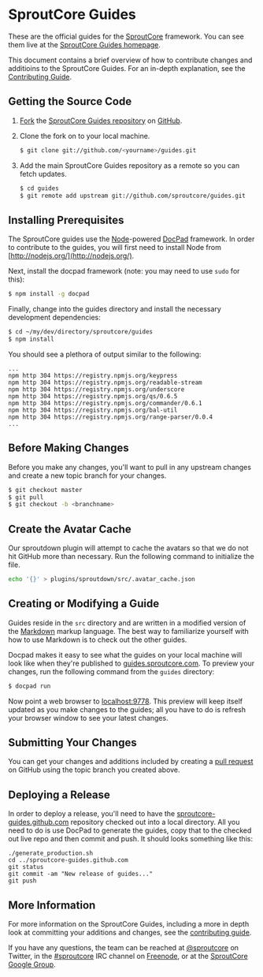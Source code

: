 SproutCore Guides
=================

These are the official guides for the [SproutCore](http://www.sproutcore.com) framework. You can see them live at the [SproutCore Guides
homepage](http://guides.sproutcore.com).

This document contains a brief overview of how to contribute changes and additioins to the SproutCore Guides. For an in-depth explanation, see the
[Contributing Guide](http://guides.sproutcore.com/contribute.html).

## Getting the Source Code

1. [Fork](https://help.github.com/articles/fork-a-repo) the [SproutCore Guides repository](https://github.com/sproutcore/guides) on [GitHub](http://github.com).

2. Clone the fork on to your local machine.
    ```bash
    $ git clone git://github.com/<yourname>/guides.git
    ```

3. Add the main SproutCore Guides repository as a remote so you can fetch updates.
    ```bash
    $ cd guides
    $ git remote add upstream git://github.com/sproutcore/guides.git
    ```

## Installing Prerequisites

The SproutCore guides use the [Node](http://nodejs.org/)-powered [DocPad](http://docpad.org/) framework. In order to contribute to the guides,
you will first need to install Node from [http://nodejs.org/](http://nodejs.org/).

Next, install the docpad framework (note: you may need to use `sudo` for this):

```bash
$ npm install -g docpad
```

Finally, change into the guides directory and install the necessary development dependencies:

```bash
$ cd ~/my/dev/directory/sproutcore/guides
$ npm install
```

You should see a plethora of output similar to the following:

    ...
    npm http 304 https://registry.npmjs.org/keypress
    npm http 304 https://registry.npmjs.org/readable-stream
    npm http 304 https://registry.npmjs.org/underscore
    npm http 304 https://registry.npmjs.org/qs/0.6.5
    npm http 304 https://registry.npmjs.org/commander/0.6.1
    npm http 304 https://registry.npmjs.org/bal-util
    npm http 304 https://registry.npmjs.org/range-parser/0.0.4
    ...

## Before Making Changes

Before you make any changes, you'll want to pull in any upstream changes and create a new topic branch for your changes.

```bash
$ git checkout master
$ git pull
$ git checkout -b <branchname>
```

## Create the Avatar Cache

Our sproutdown plugin will attempt to cache the avatars so that we do not hit GitHub more than necessary. Run the following
command to initialize the file.

```bash
echo '{}' > plugins/sproutdown/src/.avatar_cache.json
```

## Creating or Modifying a Guide

Guides reside in the `src` directory and are written in a modified version of the [Markdown](http://daringfireball.net/projects/markdown/) markup
language. The best way to familiarize yourself with how to use Markdown is to check out the other guides.

Docpad makes it easy to see what the guides on your local machine will look like when they're published to
[guides.sproutcore.com](http://guides.sproutcore.com). To preview your changes, run the following command from the `guides` directory:

```bash
$ docpad run
```

Now point a web browser to [localhost:9778](http://localhost:9778). This preview will keep itself updated as you make changes to the guides; all you have to do is refresh
your browser window to see your latest changes.

## Submitting Your Changes

You can get your changes and additions included by creating a [pull request](https://help.github.com/articles/using-pull-requests) on GitHub using the
topic branch you created above.

## Deploying a Release

In order to deploy a release, you'll need to have the
[sproutcore-guides.github.com](https://github.com/sproutcore-guides/sproutcore-guides.github.com) repository checked out
into a local directory. All you need to do is use DocPad to generate the guides, copy that to the checked out live repo
and then commit and push. It should looks something like this:

    ./generate_production.sh
    cd ../sproutcore-guides.github.com
    git status
    git commit -am "New release of guides..."
    git push

## More Information

For more information on the SproutCore Guides, including a more in depth look at committing your additions and changes, see the [contributing
guide](http://guides.sproutcore.com/contribute.html).

If you have any questions, the team can be reached at [@sproutcore](http://twitter.com/#!/sproutcore) on Twitter, in the
[#sproutcore](irc://irc.freenode.net/sproutcore) IRC channel on [Freenode](http://freenode.net/), or at the [SproutCore Google
Group](http://groups.google.com/group/sproutcore).
